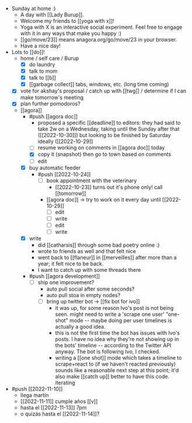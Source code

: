 - Sunday at home :)
  - A day with [[Lady Burup]].
  - Welcome my friends to [[yoga with x]]!
  - Yoga with X is an interactive social experiment. Feel free to engage with it in any ways that make you happy :)
  - [[go/move/23]] means anagora.org/go/move/23 in your browser.
  - Have a nice day!
- Lots to [[do]]!
  - home / self care / Burup
    - [x] do laundry
    - [x] talk to mom
    - [x] talk to [[b]]
    - [x] [[garbage collect]] tabs, windows, etc. (long time coming)
  - [x] vote for akshay's proposal / catch up with [[twg]] / determine if I can make tomorrow's meeting
  - [x] plan further pomodoros?
  - [[agora]]
    - #push [[agora doc]]
      - proposed a specific [[deadline]] to editors: they had said to take 2w on a Wednesday, taking until the Sunday after that ([[2022-10-30]]) but looking to be finished by Saturday ideally ([[2022-10-29]]
      - [ ] resume working on comments in [[agora doc]] today
      - [x] copy it (snapshot) then go to town based on comments
      - [ ] edit
    - [x] buy automatic feeder
      - #push [[2022-10-24]]
        - [ ] book appointment with the veterinary
          - [[2022-10-23]] turns out it's phone only! call [[tomorrow]]
        - [[agora doc]] -> try to work on it every day until [[2022-10-29]]
          - [ ] edit
          - [ ] write
          - [ ] edit
          - [ ] write
    - [x] write
      - did [[catharsis]] through some bad poetry online :)
      - wrote to friends as well and that felt nice
      - went back to [[flaneur]] in [[merveilles]] after more than a year; it felt nice to be back.
      - I want to catch up with some threads there
    - #push [[agora development]]
      - [ ] ship one improvement?
        - auto pull social after some seconds?
        - auto pull stoa in empty nodes?
        - [ ] bring up twitter bot -> [[fix bot for ivo]]
          - it was up, for some reason Ivo's post is not being seen. might need to write a 'scrape one user' "one-shot" mode -- maybe doing per user timelines is actually a good idea.
          - this is not the first time the bot has issues with Ivo's posts. I have no idea why they're not showing up in the bots' timeline -- according to the Twitter API anyway. The bot is following Ivo, I checked.
          - writing a [[one shot]] mode which takes a timeline to scrape+react to (if we haven't reacted previously) sounds like a reasonable next step at this point; it'd also make [[catch up]] better to have this code. iterating
- #push [[2022-11-10]]
  - llega martín
  - [[2022-11-11]] cumple años [[v]]
  - hasta el [[2022-11-13]] 7pm
  - o quizás hasta el [[2022-11-14]]?
